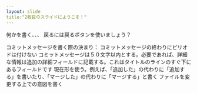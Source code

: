 ```yaml
---
layout: slide
title:"2枚目のスライドにようこそ！"
---
```

何かを書く、、、
戻るには戻るボタンを使いましょう？

コミットメッセージを書く際の決まり：
コミットメッセージの終わりにピリオドは付けない
コミットメッセージは５０文字以内とする。必要であれば、詳細な情報は追加の詳細フィールドに記載する。これはタイトルのラインのすぐ下にあるフィールドです
現在形を使う。例えば、「追加した」の代わりに「追加する」を書いたり、「マージした」の代わりに「マージする」と書く
ファイルを変更する上での意図を書く
